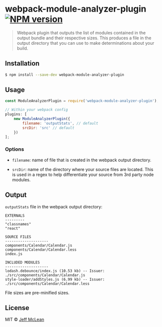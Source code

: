 # webpack-module-analyzer-plugin [![NPM version][npm-image]][npm-url]
> Webpack plugin that outputs the list of modules contained in the output bundle and their respective sizes. This produces a file in the output directory that you can use to make determinations about your build.

## Installation

```sh
$ npm install --save-dev webpack-module-analyzer-plugin
```

## Usage

```js
const ModuleAnalyzerPlugin = require('webpack-module-analyzer-plugin');

// Within your webpack config
plugins: [
    new ModuleAnalyzerPlugin({
        filename: 'outputStats', // default
        srcDir: 'src' // default
    })
];
```
### Options
* `filename`: name of file that is created in the webpack output directory.

* `srcDir`: name of the directory where your source files are located. This is used in a regex to help differentiate your source from 3rd party node modules.

## Output

`outputStats` file in the webpack output directory:
```
EXTERNALS
---------
"classnames"
"react"

SOURCE FILES
--------------------
components/Calendar/Calendar.js
components/Calendar/Calendar.less
index.js

INCLUDED MODULES
--------------------
lodash.debounce/index.js (10.53 kb) -- Issuer: ./src/components/Calendar/Calendar.js
style-loader/addStyles.js (6.99 kb) -- Issuer: ./src/components/Calendar/Calendar.less
```
File sizes are pre-minified sizes.


## License

MIT © [Jeff McLean]()


[npm-image]: https://badge.fury.io/js/webpack-module-analyzer-plugin.svg
[npm-url]: https://npmjs.org/package/webpack-module-analyzer-plugin
